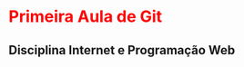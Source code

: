
  <h1 style = "color:red">Primeira Aula de Git</h1>
  <h2>Disciplina Internet e Programação Web</h2>
